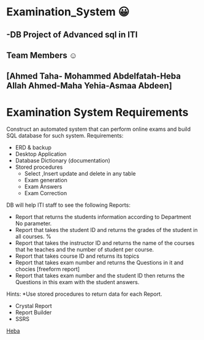 # Examination_System 😀
-DB Project of Advanced sql in ITI 
---------------------------
## Team Members :relaxed:
[Ahmed Taha- Mohammed Abdelfatah-Heba Allah Ahmed-Maha Yehia-Asmaa Abdeen]
---
# Examination System Requirements

Construct an automated system that can perform online exams and build SQL database for such system.
Requirements:
*	ERD & backup
*	Desktop Application
*	Database Dictionary (documentation)
*	Stored procedures  
	* Select ,Insert update and delete in any table
	* Exam generation
	* Exam Answers 
	* Exam Correction
	
 DB will help ITI staff to see the following Reports:
*	Report that returns the students information according to Department No parameter.
*	Report that takes the student ID and returns the grades of the student in all courses. %
*	Report that takes the instructor ID and returns the name of the courses that he teaches and the number of student per course.
*	Report that takes course ID and returns its topics  
*	Report that takes exam number and returns the Questions in it and chocies [freeform report]
*	Report that takes exam number and the student ID then returns the Questions in this exam with the student answers. 

Hints:
*Use stored procedures to return data for each Report.
   * Crystal Report
   * Report Builder 
   * SSRS

[Heba]( https://github.com/Hebaallah61)
 

